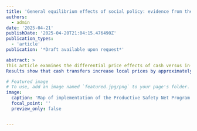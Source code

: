 ```yaml
---
title: 'General equilibrium effects of social policy: evidence from the Ethiopian Productive Safety Net Program'
authors:
  - admin
date: '2025-04-21'
publishDate: '2025-04-20T21:04:15.476490Z'
publication_types:
  - 'article'
publication: '*Draft available upon request*'

abstract: >
This article examines the differential price effects of cash versus in-kind transfers through Ethiopia's Productive Safety Net Program (PSNP), Africa's largest public works initiative. Exploiting the program's staggered implementation, I analyze monthly market price data from 2001-2015, integrating information on local prices, agricultural production, and program delivery to identify causal relationships.
Results show that cash transfers increase local prices by approximately 5\%, while food transfers generate negative, albeit imprecisely estimated, price responses. This aggregate finding masks substantial heterogeneity: the distributed food items experience significant price reductions in localities receiving in-kind transfers. These effects are most pronounced in districts with higher treatment intensity, geographic isolation, and lower agricultural productivity. Using transfer share in district expenditures as a measure of treatment intensity, I estimate that a one percentage point increase in transfer share drives a 1.02\% price increase in cash-dominant districts versus a 0.82\% price decrease in food-dominant districts. Further investigation of mechanisms reveals that cash transfers facilitate supply-side responses through enhanced agricultural production, partially mitigating price inflation. However, these productive gains come with welfare trade-offs—children under five years exhibit higher rates of underweight and stunting in cash-dominant districts, suggesting that localized price increases may compromise nutritional outcomes despite productivity improvements.

# Featured image
# To use, add an image named `featured.jpg/png` to your page's folder.
image:
  caption: 'Map of implementation of the Productive Safety Net Program.'
  focal_point: ''
  preview_only: false


---
```

